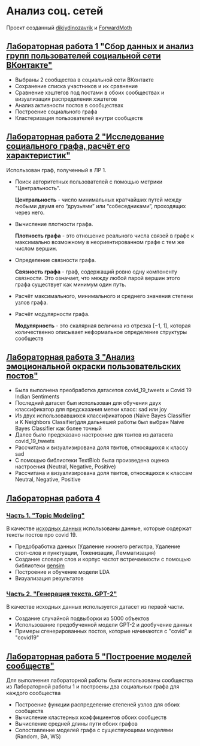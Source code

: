 # Анализ соц. сетей

Проект созданный [dikiydinozavrik](https://github.com/dikiydinozavrik) и [ForwardMoth](https://github.com/ForwardMoth)

## [Лабораторная работа 1 "Сбор данных и анализ групп пользователей социальной сети ВКонтакте"](https://github.com/ForwardMoth/network_analysis/blob/main/lab1/lab1.ipynb)

- Выбраны 2 сообщества в социальной сети ВКонтакте
- Сохранение списка участников и их сравнение
- Сравнение хэштегов под постами в обоих сообществах и визуализация распределения хэштегов
- Анализ активности постов в сообществах
- Построение социального графа
- Кластеризация пользователей внутри сообществ 

## [Лабораторная работа 2 "Исследование социального графа, расчёт его характеристик"](https://github.com/ForwardMoth/network_analysis/blob/main/lab2/lab2.ipynb)

Использован граф, полученный в ЛР 1. 

- Поиск авторитетных пользователей с помощью метрики "Центральность". 

  **Центральность** - число минимальных кратчайших путей между любыми двумя его “друзьями” или “собеседниками”, проходящих через него.
- Вычисление плотности графа. 

  **Плотность графа** - это отношение реального числа связей в графе к максимально возможному в неориентированном графе с тем же числом вершин.
- Определение связности графа.  

  **Связность графа** - граф, содержащий ровно одну компоненту связности. Это означает, что между любой парой вершин этого графа существует как минимум один путь.
- Расчёт максимального, минимального и среднего значения степени узлов графа.
- Расчёт модулярности графа.

  **Модулярность** - это скалярная величина из отрезка [−1, 1], которая количественно описывает неформальное определение структуры сообществ
  
  
## [Лабораторная работа 3 "Анализ эмоциональной окраски пользовательских постов"](https://github.com/ForwardMoth/network_analysis/blob/main/lab3/lab3.ipynb)
- Была выполнена преобработка датасетов covid_19_tweets и Covid 19 Indian Sentiments
- Последний датасет был использован для обучения двух классификатор для предсказания метки класс: sad или joy
- Из двух использовавшихся классификаторов (Naive Bayes Classifier и K Neighbors Classifier)для дальнешей работы был выбран Naive Bayes Classifier как более точный
- Далее было предсказано настроение для твитов из датасета covid_19_tweets
- Рассчитана и визуализирована доля твитов, относящихся к классу sad
- С помощью библиотеки TextBlob была произведена оценка настроения (Neutral, Negative, Positive)
- Рассчитана и визуализирована доля твитов, относящихся к классам Neutral, Negative, Positive

## [Лабораторная работа 4](https://github.com/ForwardMoth/network_analysis)  

### [Часть 1. "Topic Modeling"](https://github.com/ForwardMoth/network_analysis/tree/main/lab4/Topic%20modeling) 

В качестве [исходных данных](https://www.kaggle.com/datasets/gpreda/covid19-tweets) использованы данные, которые содержат тексты постов про covid 19.

- Предобработка данных (Удаление нижнего регистра, Удаление стоп-слов и пунктуации, Токенизация, Лемматизация)
- Создание словаря слов и корпус частот встречаемости с помощью библиотеки [gensim](https://www.tutorialspoint.com/gensim/index.htm)
- Построение и обучение модели LDA
- Визуализация результатов

### [Часть 2. "Генерация текста. GPT-2"](https://github.com/ForwardMoth/network_analysis/tree/main/lab4/GPT2%20text%20generation)

В качестве исходных данных используется датасет из первой части. 

- Создание случайной подвыборки из 5000 объектов 
- Использование предобученной модели GPT-2 и дообучение данных
- Примеры сгенерированных постов, которые начинаются с "covid" и "covid19" 

## [Лабораторная работа 5 "Построение моделей сообществ"](https://github.com/ForwardMoth/network_analysis/blob/main/lab5/lab5.ipynb)

 Для выполнения лабораторной работы были использованы сообщества из Лабораторной работы 1 и построены два социальных графа для каждого сообщества

- Построение функции распределение степеней узлов для обоих сообществ
- Вычисление кластерных коэффициентов обоих сообществ
- Вычисление средней длины пути обоих графов
- Сопоставление моделей графа с существующими моделями (Random, BA, WS)
